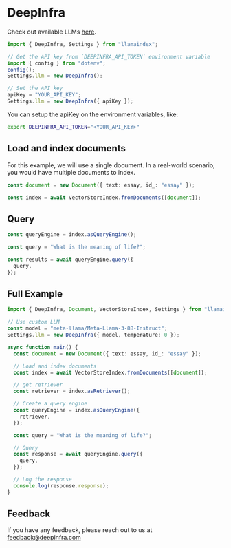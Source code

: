 # DeepInfra

Check out available LLMs [here](https://deepinfra.com/models/text-generation).

```ts
import { DeepInfra, Settings } from "llamaindex";

// Get the API key from `DEEPINFRA_API_TOKEN` environment variable
import { config } from "dotenv";
config();
Settings.llm = new DeepInfra();

// Set the API key
apiKey = "YOUR_API_KEY";
Settings.llm = new DeepInfra({ apiKey });
```

You can setup the apiKey on the environment variables, like:

```bash
export DEEPINFRA_API_TOKEN="<YOUR_API_KEY>"
```

## Load and index documents

For this example, we will use a single document. In a real-world scenario, you would have multiple documents to index.

```ts
const document = new Document({ text: essay, id_: "essay" });

const index = await VectorStoreIndex.fromDocuments([document]);
```

## Query

```ts
const queryEngine = index.asQueryEngine();

const query = "What is the meaning of life?";

const results = await queryEngine.query({
  query,
});
```

## Full Example

```ts
import { DeepInfra, Document, VectorStoreIndex, Settings } from "llamaindex";

// Use custom LLM
const model = "meta-llama/Meta-Llama-3-8B-Instruct";
Settings.llm = new DeepInfra({ model, temperature: 0 });

async function main() {
  const document = new Document({ text: essay, id_: "essay" });

  // Load and index documents
  const index = await VectorStoreIndex.fromDocuments([document]);

  // get retriever
  const retriever = index.asRetriever();

  // Create a query engine
  const queryEngine = index.asQueryEngine({
    retriever,
  });

  const query = "What is the meaning of life?";

  // Query
  const response = await queryEngine.query({
    query,
  });

  // Log the response
  console.log(response.response);
}
```

## Feedback

If you have any feedback, please reach out to us at [feedback@deepinfra.com](mailto:feedback@deepinfra.com)
